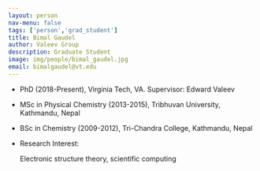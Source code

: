 ```yaml
---
layout: person
nav-menu: false
tags: ['person','grad_student']
title: Bimal Gaudel
author: Valeev Group
description: Graduate Student
image: img/people/bimal_gaudel.jpg
email: bimalgaudel@vt.edu
---
```



- PhD (2018-Present), Virginia Tech, VA. Supervisor: Edward Valeev
- MSc in Physical Chemistry (2013-2015), Tribhuvan University, Kathmandu, Nepal
- BSc in Chemistry (2009-2012), Tri-Chandra College, Kathmandu, Nepal



- Research Interest:

  Electronic structure theory, scientific computing

